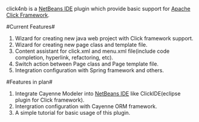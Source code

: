 click4nb is a [ NetBeans IDE](http://www.netbeans.org) plugin  which provide basic support for [Apache Click Framework](http://click.apache.org ).

#Current Features#
1. Wizard for creating new java web project with Click framework support.
2. Wizard for creating new page class and template file.
3. Content assistant for click.xml and menu.xml file(include code completion, hyperlink, refactoring, etc).
4. Switch action between Page class and Page template file.
5. Integration configuration with Spring framework and others.

#Features in plan#
1. Integrate Cayenne Modeler into [NetBeans IDE](http://www.netbeans.org) like ClickIDE(eclipse plugin for Click framework).
2. Intergration configuration with Cayenne ORM framework.
3. A simple tutorial for basic usage of this plugin.
